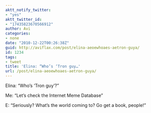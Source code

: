 ```yaml
---
aktt_notify_twitter:
- "yes"
aktt_twitter_id:
- "17435823670566912"
author: Avi
categories:
- none
date: "2010-12-22T00:26:38Z"
guid: http://aviflax.com/post/elina-aeoewhoaes-aetron-guya/
id: 1234
tags:
- tweet
title: 'Elina: “Who’s ‘Tron guy…'
url: /post/elina-aeoewhoaes-aetron-guya/
---
```

Elina: “Who’s ‘Tron guy’?”

Me: “Let’s check the Internet Meme Database”

E: “Seriously? What’s the world coming to? Go get a book, people!”